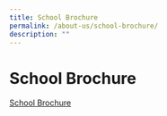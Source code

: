 ```yaml
---
title: School Brochure
permalink: /about-us/school-brochure/
description: ""
---
```

# School Brochure

[School Brochure](https://swisscottagesec.moe.edu.sg/wp-content/uploads/2019/09/swiss-cottage-secondary_school-brochure_edited25092019.pdf)